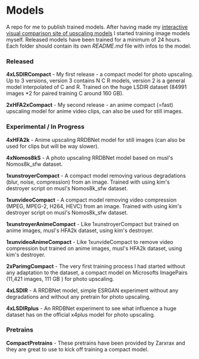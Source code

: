 # Models

A repo for me to publish trained models. After having made my [interactive visual comparison site of upscaling models](https://phhofm.github.io/upscale/) I started  training image models myself. Released models have been trained for a minimum of 24 hours. Each folder should contain its own *README.md* file with infos to the model.

### Released  

**4xLSDIRCompact** - My first release - a compact model for photo upscaling. Up to 3 versions, version 3 contains N C R models, version 2 is a general model interpolated of C and R. Trained on the huge LSDIR dataset (84991 images *2 for paired training C around 160 GB).  

**2xHFA2xCompact** - My second release - an anime compact (=fast) upscaling model for anime video clips, can also be used for still images.  

### Experimental / In Progress  

**4xHFA2k** - Anime upscaling RRDBNet model for still images (can also be used for clips but will be way slower).  

**4xNomos8kS** - A photo upscaling RRDBNet model based on musl's Nomos8k_sfw dataset.  

**1xunstroyerCompact** - A compact model removing various degradations (blur, noise, compression) from an image. Trained with using kim's destroyer script on musl's Nomos8k_sfw dataset.  

**1xunvideoCompact** - A compact model removing video compression (MPEG, MPEG-2, H264, HEVC) from an image. Trained with using kim's destroyer script on musl's Nomos8k_sfw dataset. 

**1xunstroyerAnimeCompact** - Like 1xunstroyerCompact but trained on anime images, musl's HFA2k dataset, using kim's destroyer.  

**1xunvideoAnimeCompact** - Like 1xunvideCompact to remove video compression but trained on anime images, musl's HFA2k dataset, using kim's destroyer.  

**2xParimgCompact** - The very first training process I had started without any adaptation to the dataset, a compact model on Microsofts ImagePairs (11,421 images, 111 GB ) for photo upscaling.  

**4xLSDIR** - A RRDBNet model, simple ESRGAN experiment without any degradations and without any pretrain for photo upscaling.  

**4xLSDIRplus** - An RRDBNet experiment to see what influence a huge dataset has on the official x4plus model for photo upscaling.  

### Pretrains  

**CompactPretrains** - These pretrains have been provided by Zarxrax and they are great to use to kick off training a compact model.  
